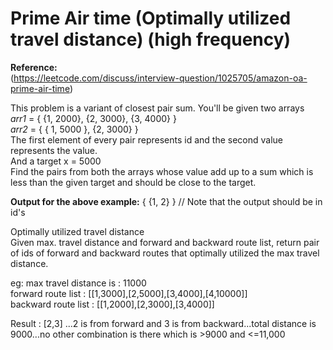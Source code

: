 # Prime Air time (Optimally utilized travel distance) (high frequency)

**Reference:**  
(https://leetcode.com/discuss/interview-question/1025705/amazon-oa-prime-air-time)  

This problem is a variant of closest pair sum. You'll be given two arrays  
    *arr1* = { {1, 2000}, {2, 3000}, {3, 4000} }  
    *arr2* = { { 1, 5000 }, {2, 3000} }  
The first element of every pair represents id and the second value represents the value.  
And a target x = 5000  
Find the pairs from both the arrays whose value add up to a sum which is less than the given target and should be close to the target.  

**Output for the above example:**
{ {1, 2} } // Note that the output should be in id's  

Optimally utilized travel distance  
Given max. travel distance and forward and backward route list, return pair of ids of forward and backward routes that optimally utilized the max travel distance.  

eg: max travel distance is : 11000  
    forward route list : [[1,3000],[2,5000],[3,4000],[4,10000]]  
    backward route list : [[1,2000],[2,3000],[3,4000]]  
 
Result : [2,3] ...2 is from forward and 3 is from backward...total distance is 9000...no other combination is there which is >9000 and <=11,000  
